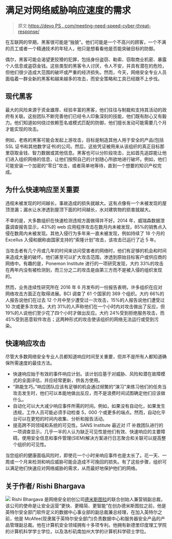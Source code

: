 # 满足对网络威胁响应速度的需求

> 原文:[https://devo PS . com/meeting-need-speed-cyber-threat-response/](https://devops.com/meeting-need-speed-cyber-threat-response/)

在互联网的早期，黑客很可能是“独狼”。他们可能是一个不高兴的顾客，一个不满的员工或者一个精通技术的年轻人，他只是想看看他是否能突破目标的防御。

偶尔，黑客可能会渴望更狡猾的犯罪，包括身份盗窃、勒索、窃取商业机密、暴露个人信息或盗窃金钱。这些类型的黑客令人讨厌，令人不安，并具有潜在的危险，但他们很少造成大范围的破坏或严重的经济损失。然而，今天，网络安全专业人员面临着一群全新的黑客和越来越多的攻击，而安全策略和工具已经跟不上步伐。

## 现代黑客

最大的风险来源于资金雄厚、经验丰富的黑客，他们往往与制裁和支持其活动的政府有关联。这些团队不断完善他们已经令人印象深刻的技能，他们既有耐心又有毅力。他们知道如何绕过依赖签名或模式匹配的防御，他们擅长发动可能需要几个月才能实现的攻击。

例如，老练的黑客可能会发起上游攻击，目标是制造其他人用于安全的产品(包括 SSL 证书和其他数字证书)的公司。然后，这些凭证被用来从该组织的真正目标那里窃取金钱、智力数据或其他信息。黑客也可以分阶段攻击，比如首先追踪能让他们进入组织网络的信息，让他们按照自己的计划随心所欲地进行破坏。例如，他们可能安装一个加密的“零日”攻击，或者简单地等待，直到一个想要的知识产权完成。

## 为什么快速响应至关重要

违规未被发现的时间越长，事故造成的损失就越大。这有点像有一个未被发现的屋顶泄漏；漏水让水渗透到屋顶下面的时间越长，水对建筑物的损害就越大。

不幸的是，大多数组织在快速检测违规方面做得并不好。2014 年，威瑞森数据泄露调查报告显示，43%的 web 应用程序攻击在数月内未被发现，85%的销售点入侵在数周内未被发现。其他入侵行为多年来一直未被发现，例如持续了 18 个月的 Excellus 入侵和据称由国家支持的“索隆计划”攻击，该攻击已运行了近 5 年。

当攻击者有几个月或几年的时间来访问受害者的网络时，他们有足够的机会和时间来造成大量的破坏。他们甚至可以扩大攻击范围，渗透到原始目标客户或供应商的网络中。有趣的是，Ponemon Institute 进行的一项研究发现，大约 33%的攻击在两年内没有被检测到，而三分之二的攻击是由第三方而不是被入侵的组织发现的。

然而，业务连续性研究所在 2016 年 6 月发布的一份报告表明，许多组织在应对网络攻击方面正在取得进展。BCI 调查了 61 个国家的 369 个组织。大约 66%的人报告说他们在过去 12 个月中至少遭受过一次攻击，15%的人报告说他们遭受过 10 次或更多次攻击。大约 31%的人声称他们在一个小时内对攻击做出了反应，但 19%的人说他们至少花了四个小时才做出反应。大约 24%受到拒绝服务攻击，而 45%受到恶意软件攻击；这两种形式的攻击使该组织的网络无法运行或受到污染。

## 快速响应攻击

尽管大多数网络安全专业人员都知道响应时间至关重要，但并不是所有人都知道确保所需速度的最佳方法。

*   快速响应始于有效的事件响应计划。该计划应基于对威胁、风险和潜在故障模式的全面评估，并应经常更新，供各方使用。
*   “熟能生巧。”响应团队应该有足够的机会通过频繁的“演习”来练习他们的任务当攻击发生时，他们可以本能地做出反应，而不是浪费时间试图确定他们应该做什么。
*   自动化可以大大减少响应事件所需的时间。例如，如果没有自动化，如果发生违规，工作人员可能必须手动检查 5，000 个或更多的端点。然而，自动化平台可以在更短的时间内收集、分析和报告活动。
*   提高跨不同领域和系统的可见性。SANS Institute 最近对 IT 补救团队进行的一项调查显示，几乎一半的人认为缺乏可见性是他们有效、快速响应的主要障碍。使用安全信息和事件管理(SIEM)解决方案进行日志聚合和关联可以提高整个组织的可见性。

当您组织的健康面临风险时，即使花一个小时来响应事件也是太长了。花一天、一周或一个月来检测和响应威胁可能会造成不可挽回的损失。有了这些步骤，组织可以满足他们快速应对网络威胁的需求，从而最好地保护他们的网络。

## 关于作者/ Rishi Bhargava

![](../Images/c864ac79c8d67d204fc81f8d94959075.png) Rishi Bhargava 是网络安全初创公司[德米斯图拉](http://www.demisto.com/)的联合创始人兼营销副总裁，该公司的使命是让安全运营“更快、更精简、更智能”在创办德米斯图拉之前，他是英特尔安全部门软件定义的数据中心事业部的副总裁兼总经理，在加入英特尔之前，他是 McAfee(现隶属于英特尔安全部门)负责数据中心和服务器安全产品的产品管理副总裁。他在计算机安全领域拥有十多项专利。他拥有新德里印度理工学院的计算机科学学士学位，以及洛杉矶南加州大学的计算机科学硕士学位。